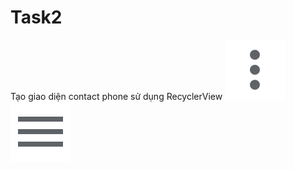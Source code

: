 # Task2
Tạo giao diện contact phone sử dụng RecyclerView
![Ba chấm dọc](images/bachamdoc.png "")
![Menu](images/menu.png "")
